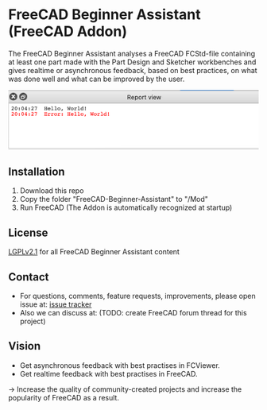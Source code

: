 # FreeCAD Beginner Assistant (FreeCAD Addon)
The FreeCAD Beginner Assistant analyses a FreeCAD FCStd-file containing at least one part made with the Part Design and Sketcher workbenches and gives realtime or asynchronous feedback, based on best practices, on what was done well and what can be improved by the user.

![Hello World in FreeCAD Report view](Screenshots/HelloWorldExample.png)


## Installation
1. Download this repo
2. Copy the folder "FreeCAD-Beginner-Assistant" to "<FreeCAD>/Mod"
3. Run FreeCAD (The Addon is automatically recognized at startup)

## License
[LGPLv2.1](https://github.com/alekssadowski95/FreeCAD-Beginner-Assistant/blob/main/LICENSE) for all FreeCAD Beginner Assistant content

## Contact
* For questions, comments, feature requests, improvements, please open issue at: [issue tracker](https://github.com/alekssadowski95/FreeCAD-Beginner-Assistant/issues)
* Also we can discuss at: (TODO: create FreeCAD forum thread for this project)

## Vision
- Get asynchronous feedback with best practises in FCViewer.
- Get realtime feedback with best practises in FreeCAD.

-> Increase the quality of community-created projects and increase the popularity of FreeCAD as a result.
